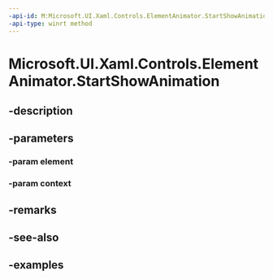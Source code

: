 ```yaml
---
-api-id: M:Microsoft.UI.Xaml.Controls.ElementAnimator.StartShowAnimation(Windows.UI.Xaml.UIElement,Microsoft.UI.Xaml.Controls.AnimationContext)
-api-type: winrt method
---
```


<!-- Method syntax.
virtual protected void ElementAnimator.StartShowAnimation(UIElement element, AnimationContext context)
-->

# Microsoft.UI.Xaml.Controls.ElementAnimator.StartShowAnimation

## -description

## -parameters
### -param element

### -param context

## -remarks

## -see-also

## -examples

